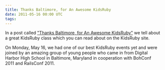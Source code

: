 ```yaml
---
title: Thanks Baltimore, for An Awesome KidsRuby
date: 2011-05-16 00:00 UTC
tags:
---
```


In a post called ["Thanks Baltimore, for An Awesome KidsRuby"](http://www.kidsruby.com#2011-05-16) we tell about a great KidsRuby class which you can read about on the KidsRuby site.

On Monday, May 16, we had one of our best KidsRuby events yet and were joined by an amazing group of young people who came in from Digital Harbor High School in Baltimore, Maryland in cooperation with BohConf 2011 and RailsConf 2011.
